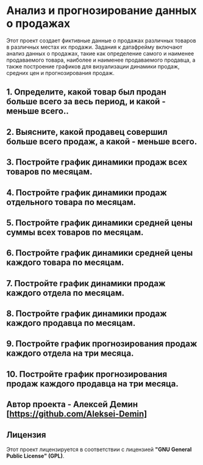 # Анализ и прогнозирование данных о продажах

Этот проект создает фиктивные данные о продажах различных товаров в различных местах их продажи. Задания к датафрейму включают анализ данных о продажах, такие как определение самого и наименее продаваемого товара, наиболее и наименее продаваемого продавца, а также построение графиков для визуализации динамики продаж, средних цен и прогнозирования продаж.

## 1. Определите, какой товар был продан больше всего за весь период, и какой - меньше всего..

## 2. Выясните, какой продавец совершил больше всего продаж, а какой - меньше всего.

## 3. Постройте график динамики продаж всех товаров по месяцам.

## 4. Постройте график динамики продаж отдельного товара по месяцам.

## 5. Постройте график динамики средней цены суммы всех товаров по месяцам.

## 6. Постройте график динамики средней цены каждого товара по месяцам.

## 7. Постройте график динамики продаж каждого отдела по месяцам.

## 8. Постройте график динамики продаж каждого продавца по месяцам.

## 9. Постройте график прогнозирования продаж каждого отдела на три месяца.

## 10. Постройте график прогнозирования продаж каждого продавца на три месяца.

## Автор проекта - Алексей Демин [https://github.com/Aleksei-Demin]

## Лицензия
Этот проект лицензируется в соответствии с лицензией **"GNU General Public License" (GPL)**.